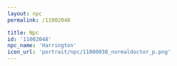 ```yaml
---
layout: npc
permalink: /11002048

title: Npc
id: '11002048'
npc_name: 'Harrington'
icon_url: 'portrait/npc/11000038_normaldoctor_p.png'
---
```

